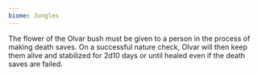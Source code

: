```yaml
---
biome: Jungles
---
```

The flower of the Olvar bush must be given to a person in the process of making death saves. On a successful nature check, Olvar will then keep them alive and stabilized for 2d10 days or until healed even if the death saves are failed. 

